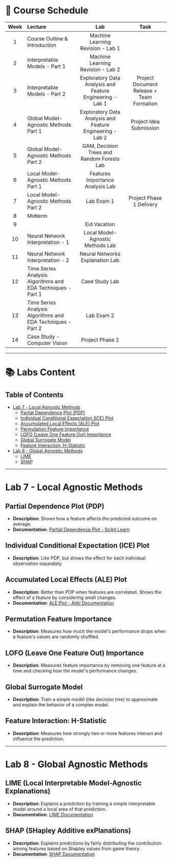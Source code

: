 # 📅 Course Schedule

| Week | Lecture | Lab | Task |
|:----:|:--------|:---:|:----:|
| 1 | Course Outline & Introduction | Machine Learning Revision - Lab 1 | |
| 2 | Interpretable Models - Part 1 | Machine Learning Revision - Lab 2 | |
| 3 | Interpretable Models - Part 2 | Exploratory Data Analysis and Feature Engineering - Lab 1 | Project Document Release + Team Formation |
| 4 | Global Model-Agnostic Methods Part 1 | Exploratory Data Analysis and Feature Engineering - Lab 2 | Project Idea Submission |
| 5 | Global Model-Agnostic Methods Part 2 | GAM, Decision Trees and Random Forests Lab | |
| 6 | Local Model-Agnostic Methods Part 1 | Features Importance Analysis Lab | |
| 7 | Local Model-Agnostic Methods Part 2 | Lab Exam 1 | Project Phase 1 Delivery |
| 8 | Midterm | | |
| 9 |  | Eid Vacation | |
| 10 | Neural Network Interpretation - 1 | Local Model-Agnostic Methods Lab | |
| 11 | Neural Network Interpretation - 2 | Neural Networks Explanation Lab | |
| 12 | Time Series Analysis Algorithms and EDA Techniques - Part 1 | Case Study Lab | |
| 13 | Time Series Analysis Algorithms and EDA Techniques - Part 2 | Lab Exam 2 | |
| 14 | Case Study - Computer Vision | Project Phase 2 | |

---

# 📚 Labs Content

## Table of Contents
- [Lab 7 - Local Agnostic Methods](#lab-7---local-agnostic-methods)
  - [Partial Dependence Plot (PDP)](#partial-dependence-plot-pdp)
  - [Individual Conditional Expectation (ICE) Plot](#individual-conditional-expectation-ice-plot)
  - [Accumulated Local Effects (ALE) Plot](#accumulated-local-effects-ale-plot)
  - [Permutation Feature Importance](#permutation-feature-importance)
  - [LOFO (Leave One Feature Out) Importance](#lofo-leave-one-feature-out-importance)
  - [Global Surrogate Model](#global-surrogate-model)
  - [Feature Interaction: H-Statistic](#feature-interaction-h-statistic)
- [Lab 8 - Global Agnostic Methods](#lab-8---global-agnostic-methods)
  - [LIME](#lime-local-interpretable-model-agnostic-explanations)
  - [SHAP](#shap-shapley-additive-explanations)

---

# Lab 7 - Local Agnostic Methods

## Partial Dependence Plot (PDP)
- **Description**: Shows how a feature affects the predicted outcome on average.
- **Documentation**: [Partial Dependence Plot - Scikit Learn](https://scikit-learn.org/stable/auto_examples/miscellaneous/plot_partial_dependence_visualization_api.html)

## Individual Conditional Expectation (ICE) Plot
- **Description**: Like PDP, but shows the effect for each individual observation separately.

## Accumulated Local Effects (ALE) Plot
- **Description**: Better than PDP when features are correlated. Shows the effect of a feature by considering small changes.
- **Documentation**: [ALE Plot - Alibi Documentation](https://docs.seldon.io/projects/alibi/en/latest/examples/ale_classification.html)

## Permutation Feature Importance
- **Description**: Measures how much the model's performance drops when a feature's values are randomly shuffled.

## LOFO (Leave One Feature Out) Importance
- **Description**: Measures feature importance by removing one feature at a time and checking how the model's performance changes.

## Global Surrogate Model
- **Description**: Train a simple model (like decision tree) to approximate and explain the behavior of a complex model.

## Feature Interaction: H-Statistic
- **Description**: Measures how strongly two or more features interact and influence the prediction.

---

# Lab 8 - Global Agnostic Methods

## LIME (Local Interpretable Model-Agnostic Explanations)
- **Description**: Explains a prediction by training a simple interpretable model around a local area of that prediction.
- **Documentation**: [LIME Documentation](https://lime-ml.readthedocs.io/en/latest/index.html)

## SHAP (SHapley Additive exPlanations)
- **Description**: Explains predictions by fairly distributing the contribution among features based on Shapley values from game theory.
- **Documentation**: [SHAP Documentation](https://shap.readthedocs.io/en/latest/index.html)
